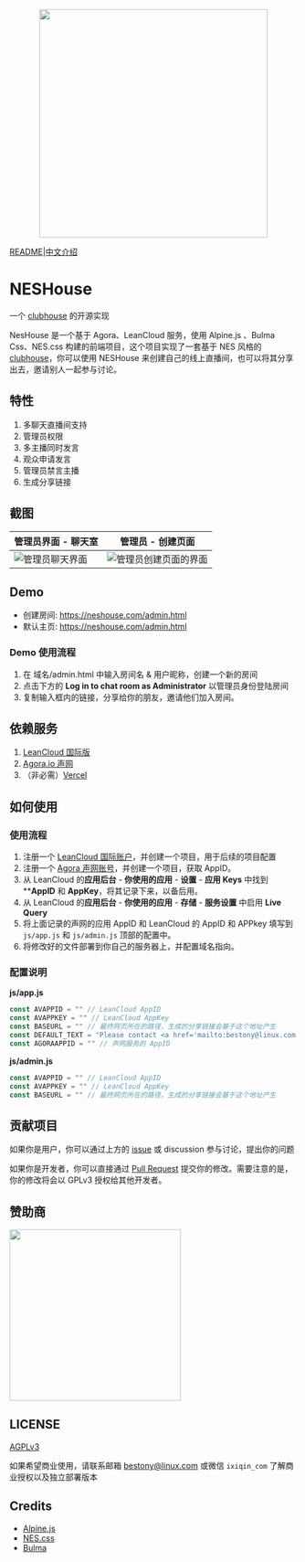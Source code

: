 <p align="center"><a href="https://neshouse.com" target="_blank"><img src="https://postimg.aliavv.com/mbp2021/nbyiy.png" width="400"></a></p>

[README](readme.md)|[中文介绍](readme.zh.md)

# NESHouse 
一个 [clubhouse](https://www.joinclubhouse.com/) 的开源实现

NesHouse 是一个基于 Agora、LeanCloud 服务，使用 Alpine.js 、Bulma Css、NES.css 构建的前端项目，这个项目实现了一套基于 NES 风格的 [clubhouse](https://www.joinclubhouse.com/)，你可以使用 NESHouse 来创建自己的线上直播间，也可以将其分享出去，邀请别人一起参与讨论。

## 特性

1. 多聊天直播间支持
2. 管理员权限
3. 多主播同时发言
4. 观众申请发言
5. 管理员禁言主播
6. 生成分享链接

## 截图

| 管理员界面 - 聊天室                                             | 管理员 - 创建页面                                                     |
| --------------------------------------------------------------- | --------------------------------------------------------------------- |
| ![管理员聊天界面](https://postimg.aliavv.com/mbp2021/l0zr6.jpg) | ![管理员创建页面的界面](https://postimg.aliavv.com/mbp2021/uyp2e.png) |


## Demo

- 创建房间: https://neshouse.com/admin.html
- 默认主页: https://neshouse.com/admin.html

### Demo 使用流程

1. 在 域名/admin.html 中输入房间名 & 用户昵称，创建一个新的房间
2. 点击下方的 **Log in to chat room as Administrator** 以管理员身份登陆房间
3. 复制输入框内的链接，分享给你的朋友，邀请他们加入房间。

## 依赖服务

1. [LeanCloud 国际版](https://console.leancloud.app/)
2. [Agora.io 声网](https://www.agora.io/cn/)
3. （非必需）[Vercel](https://vercel.com/) 

## 如何使用

### 使用流程

1. 注册一个 [LeanCloud 国际账户](https://console.leancloud.app/)，并创建一个项目，用于后续的项目配置
2. 注册一个 [Agora 声网账号](https://www.agora.io/cn/)，并创建一个项目，获取 AppID。
3. 从 LeanCloud 的**应用后台** - **你使用的应用** - **设置** - **应用 Keys** 中找到 ****AppID** 和 **AppKey**，将其记录下来，以备后用。
4. 从 LeanCloud 的**应用后台** - **你使用的应用** - **存储** - **服务设置** 中启用 **Live Query**
5. 将上面记录的声网的应用 AppID 和 LeanCloud 的 AppID 和 APPkey 填写到 `js/app.js` 和 `js/admin.js` 顶部的配置中。
6. 将修改好的文件部署到你自己的服务器上，并配置域名指向。

### 配置说明

**js/app.js**
```js
const AVAPPID = "" // LeanCloud AppID
const AVAPPKEY = "" // LeanCloud AppKey
const BASEURL = "" // 最终网页所在的路径，生成的分享链接会基于这个地址产生
const DEFAULT_TEXT = "Please contact <a href='mailto:bestony@linux.com'>bestony@linux.com</a> to Learn more" // 页面顶部展示的文字
const AGORAAPPID = "" // 声网服务的 AppID
```


**js/admin.js**
```js
const AVAPPID = "" // LeanCloud AppID
const AVAPPKEY = "" // LeanCloud AppKey
const BASEURL = "" // 最终网页所在的路径，生成的分享链接会基于这个地址产生
```

## 贡献项目

如果你是用户，你可以通过上方的 [issue](https://github.com/bestony/neshouse/issues) 或 discussion 参与讨论，提出你的问题

如果你是开发者，你可以直接通过 [Pull Request](https://github.com/bestony/neshouse/pulls) 提交你的修改。需要注意的是，你的修改将会以 GPLv3 授权给其他开发者。

## 赞助商

[<img src="https://postimg.aliavv.com/mbp2021/5xzk6.png" width="300px">](https://leancloud.app/)

## LICENSE 
[AGPLv3](LICENSE)

如果希望商业使用，请联系邮箱 [bestony@linux.com](bestony@linux.com) 或微信 `ixiqin_com` 了解商业授权以及独立部署版本

## Credits

 - [Alpine.js](https://github.com/alpinejs/alpine)
 - [NES.css](https://nostalgic-css.github.io/NES.css/)
 - [Bulma](http://bulma.io/)
